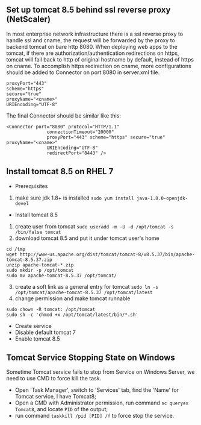 ## Set up tomcat 8.5 behind ssl reverse proxy (NetScaler)
In most enterprise network infrastructure there is a ssl reverse proxy to handle ssl and cname, the request will be
forwarded by the proxy to backend tomcat on bare http 8080. When deploying web apps to the tomcat, if there are
authorization/authentication redirections on https, tomcat will fall back to http of original hostname by default,
instead of https on cname. To accomplish https redirection on cname, more configurations should be added to Connector on
port 8080 in server.xml file.
```
proxyPort="443"
scheme="https"
secure="true"
proxyName="<cname>"
URIEncoding="UTF-8"
```
The final Connector should be similar like this:
```
<Connector port="8080" protocol="HTTP/1.1"
               connectionTimeout="20000"
               proxyPort="443" scheme="https" secure="true" proxyName="<cname>"
               URIEncoding="UTF-8"
               redirectPort="8443" />
```
## Install tomcat 8.5 on RHEL 7
* Prerequisites
1. make sure jdk 1.8+ is installed `sudo yum install java-1.8.0-openjdk-devel`
* Install tomcat 8.5
1. create user from tomcat `sudo useradd -m -U -d /opt/tomcat -s /bin/false tomcat`
2. download tomcat 8.5 and put it under tomcat user's home
```
cd /tmp
wget http://www-us.apache.org/dist/tomcat/tomcat-8/v8.5.37/bin/apache-tomcat-8.5.37.zip
unzip apache-tomcat-*.zip
sudo mkdir -p /opt/tomcat
sudo mv apache-tomcat-8.5.37 /opt/tomcat/
```
3. create a soft link as a general entry for tomcat `sudo ln -s /opt/tomcat/apache-tomcat-8.5.37 /opt/tomcat/latest`
4. change permission and make tomcat runnable
```
sudo chown -R tomcat: /opt/tomcat
sudo sh -c 'chmod +x /opt/tomcat/latest/bin/*.sh'
```
* Create service
* Disable default tomcat 7
* Enable tomcat 8.5

## Tomcat Service Stopping State on Windows
Sometime Tomcat service fails to stop from Service on Windows Server, we need to use CMD to force kill the task.
* Open 'Task Manager', switch to 'Services' tab, find the 'Name' for Tomcat service, I have Tomcat8;
* Open a CMD with Administrator permission, run command `sc queryex Tomcat8`, and locate `PID` of the output;
* run command `taskkill /pid [PID] /f` to force stop the service.


